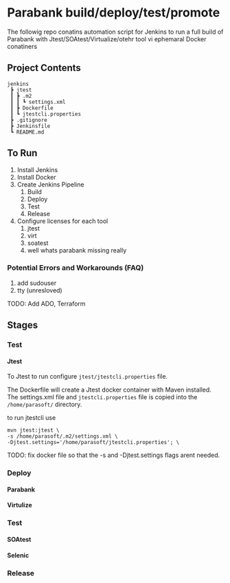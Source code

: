 # Parabank build/deploy/test/promote
The followig repo conatins automation script for Jenkins to run a full build of Parabank with Jtest/SOAtest/Virtualize/otehr tool vi ephemaral Docker conatiners

## Project Contents

```
jenkins
 ┣ jtest
 ┃ ┣ .m2
 ┃ ┃ ┗ settings.xml
 ┃ ┣ Dockerfile
 ┃ ┗ jtestcli.properties
 ┣ .gitignore
 ┣ Jenkinsfile
 ┗ README.md
```
## To Run

1. Install Jenkins
2. Install Docker
3. Create Jenkins Pipeline
   1. Build
   2. Deploy
   3. Test
   4. Release
4. Configure licenses for each tool
   1. jtest
   2. virt
   3. soatest
   4. well whats parabank missing really
### Potential Errors and Workarounds (FAQ)
1. add sudouser
2. tty (unresloved)
   
TODO: Add ADO, Terraform

## Stages

### Test

#### Jtest

To Jtest to run configure `jtest/jtestcli.properties` file.

The Dockerfile will create a Jtest docker container with Maven installed. The settings.xml file and `jtestcli.properties` file is copied into the `/home/parasoft/` directory.

to run jtestcli use
```
mvn jtest:jtest \
-s /home/parasoft/.m2/settings.xml \
-Djtest.settings='/home/parasoft/jtestcli.properties'; \
```

TODO:
fix docker file so that the -s and -Djtest.settings flags arent needed.

### Deploy
#### Parabank
#### Virtulize
### Test
#### SOAtest
#### Selenic
### Release